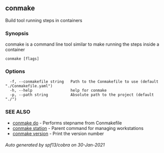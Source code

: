 ## conmake

Build tool running steps in containers

### Synopsis


conmake is a command line tool similar to
make running the steps inside a container

```
conmake [flags]
```

### Options

```
  -f, --conmakefile string   Path to the Conmakefile to use (default "./Conmakefile.yaml")
  -h, --help                 help for conmake
  -p, --path string          Absolute path to the project (default "./")
```

### SEE ALSO

* [conmake do](conmake_do.md)	 - Performs stepname from Conmakefile
* [conmake station](conmake_station.md)	 - Parent command for managing workstations
* [conmake version](conmake_version.md)	 - Print the version number

###### Auto generated by spf13/cobra on 30-Jan-2021
